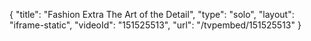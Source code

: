 {
    "title": "Fashion Extra  The Art of the Detail",
    "type": "solo",
    "layout": "iframe-static",
    "videoId": "151525513",
    "url": "\/tvpembed\/151525513"
}